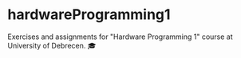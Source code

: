 # hardwareProgramming1
Exercises and assignments for "Hardware Programming 1" course at University of Debrecen. 🎓
